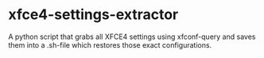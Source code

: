 # xfce4-settings-extractor
A python script that grabs all XFCE4 settings using xfconf-query and saves them into a .sh-file which restores those exact configurations.
